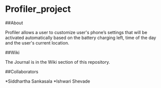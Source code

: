 # Profiler_project
##About

Profiler allows a user to customize user's phone’s settings that will be activated automatically based on the battery charging left, time of the day and the user's current location.

##Wiki

The Journal is in the Wiki section of this repository.

##Collaborators

*Siddhartha Sankasala
*Ishwari Shevade
